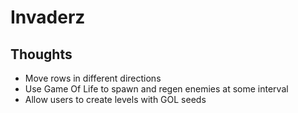 Invaderz
========

Thoughts
--------

* Move rows in different directions
* Use Game Of Life to spawn and regen enemies at some interval
* Allow users to create levels with GOL seeds

